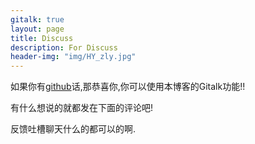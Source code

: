 ```yaml
---
gitalk: true
layout: page
title: Discuss
description: For Discuss
header-img: "img/HY_zly.jpg"
---
```


如果你有[github](https://github.com/)话,那恭喜你,你可以使用本博客的Gitalk功能!!  

有什么想说的就都发在下面的评论吧!  

反馈吐槽聊天什么的都可以的啊.

